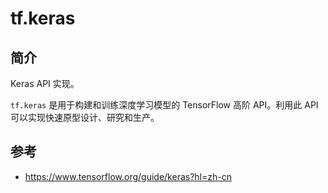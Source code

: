 # tf.keras

## 简介

Keras API 实现。

`tf.keras` 是用于构建和训练深度学习模型的 TensorFlow 高阶 API。利用此 API 可以实现快速原型设计、研究和生产。


## 参考

- https://www.tensorflow.org/guide/keras?hl=zh-cn